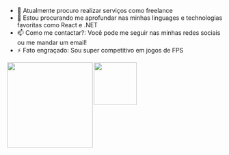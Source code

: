 



- 🔭 Atualmente procuro realizar serviços como freelance
- 🌱 Estou procurando me aprofundar nas minhas linguages e technologias favoritas como React e .NET 
- 📫 Como me contactar?: Você pode me seguir nas minhas redes sociais ou me mandar um email!
- ⚡ Fato engraçado: Sou super competitivo em jogos de FPS


<img height="100px" src="https://github-readme-stats.vercel.app/api?username=LucasBaitz&show_icons=true&hide_border=true&&count_private=true&include_all_commits=true" /><img width="200px" align="left" src="https://github-readme-stats.vercel.app/api/top-langs/?username=LucasBaitz&hide=html&layout=compact&theme=buefy" />
